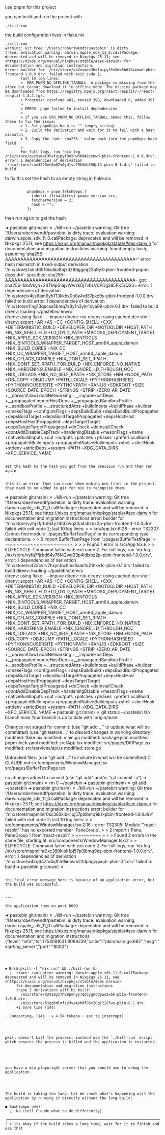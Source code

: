 use pnpm for this project 

you can build and run the project with 

```
./kill-run
```

the build configuration lives in flake.nix 


```
./kill-run      
warning: Git tree '/Users/robertwendt/pastebin' is dirty
trace: evaluation warning: darwin.apple_sdk_11_0.callPackage: deprecated and will be removed in Nixpkgs 25.11; see <https://nixos.org/manual/nixpkgs/stable/#sec-darwin> for documentation and migration instructions
error: builder for '/nix/store/qa2xsmac3hafaipyf8n2nw5bd48zxnwd-pbin-frontend-1.0.0.drv' failed with exit code 1;
       last 10 log lines:
       >  ERR_PNPM_NO_OFFLINE_TARBALL  A package is missing from the store but cannot download it in offline mode. The missing package may be downloaded from https://registry.npmjs.org/react-resplit/-/react-resplit-1.3.2.tgz.
       > Progress: resolved 401, reused 398, downloaded 0, added 397
       >
       > ERROR: pnpm failed to install dependencies
       >
       > If you see ERR_PNPM_NO_OFFLINE_TARBALL above this, follow these to fix the issue:
       > 1. Set pnpmDeps.hash to "" (empty string)
       > 2. Build the derivation and wait for it to fail with a hash mismatch
       > 3. Copy the 'got: sha256-' value back into the pnpmDeps.hash field
       >
       For full logs, run 'nix log /nix/store/qa2xsmac3hafaipyf8n2nw5bd48zxnwd-pbin-frontend-1.0.0.drv'.
error: 1 dependencies of derivation '/nix/store/cbm3825mh8m07v0jd1va79h5db558pl3-pbin-0.1.drv' failed to build

```

to fix this set the hash to an empty string in flake.nix

```

          pnpmDeps = pnpm.fetchDeps {
            inherit (finalAttrs) pname version src;
            fetcherVersion = 2;
            hash = "";
          };

```
then run again to get the hash 


➜  pastebin git:(main) ✗ ./kill-run                                                                                                                                 ~/pastebin
warning: Git tree '/Users/robertwendt/pastebin' is dirty
trace: evaluation warning: darwin.apple_sdk_11_0.callPackage: deprecated and will be removed in Nixpkgs 25.11; see <https://nixos.org/manual/nixpkgs/stable/#sec-darwin> for documentation and migration instructions
warning: found empty hash, assuming 'sha256-AAAAAAAAAAAAAAAAAAAAAAAAAAAAAAAAAAAAAAAAAAA='
error: hash mismatch in fixed-output derivation '/nix/store/2xkid6516ixdda8bjzdz8dggdq23a9y3-pbin-frontend-pnpm-deps.drv':
         specified: sha256-AAAAAAAAAAAAAAAAAAAAAAAAAAAAAAAAAAAAAAAAAAA=
            got:    sha256-1sbWkyh+24TMpGiajvWwzkDj7vbLV0PDg385FK5rQS0=
error: 1 dependencies of derivation '/nix/store/x4ijs6am9yh713kkhx0p8y4rd37pkz9y-pbin-frontend-1.0.0.drv' failed to build
error: 1 dependencies of derivation '/nix/store/rfing13qacsa5bmq7s8y1n3yhr1cva99-pbin-0.1.drv' failed to build
direnv: loading ~/pastebin/.envrc                                                                                                                                             
direnv: using flake . --impure
direnv: nix-direnv: using cached dev shell
direnv: export +AR +AS +CC +CONFIG_SHELL +CXX +DETERMINISTIC_BUILD +DEVELOPER_DIR +GOTOOLDIR +HOST_PATH +IN_NIX_SHELL +LD +LD_DYLD_PATH +MACOSX_DEPLOYMENT_TARGET +NIX_APPLE_SDK_VERSION +NIX_BINTOOLS +NIX_BINTOOLS_WRAPPER_TARGET_HOST_arm64_apple_darwin +NIX_BUILD_CORES +NIX_CC +NIX_CC_WRAPPER_TARGET_HOST_arm64_apple_darwin +NIX_CFLAGS_COMPILE +NIX_DONT_SET_RPATH +NIX_DONT_SET_RPATH_FOR_BUILD +NIX_ENFORCE_NO_NATIVE +NIX_HARDENING_ENABLE +NIX_IGNORE_LD_THROUGH_GCC +NIX_LDFLAGS +NIX_NO_SELF_RPATH +NIX_STORE +NM +NODE_PATH +OBJCOPY +OBJDUMP +PATH_LOCALE +PYTHONHASHSEED +PYTHONNOUSERSITE +PYTHONPATH +RANLIB +SDKROOT +SIZE +SOURCE_DATE_EPOCH +STRINGS +STRIP +ZERO_AR_DATE +__darwinAllowLocalNetworking +__impureHostDeps +__propagatedImpureHostDeps +__propagatedSandboxProfile +__sandboxProfile +__structuredAttrs +buildInputs +buildPhase +builder +cmakeFlags +configureFlags +depsBuildBuild +depsBuildBuildPropagated +depsBuildTarget +depsBuildTargetPropagated +depsHostHost +depsHostHostPropagated +depsTargetTarget +depsTargetTargetPropagated +doCheck +doInstallCheck +dontAddDisableDepTrack +hardeningDisable +mesonFlags +name +nativeBuildInputs +out +outputs +patches +phases +preferLocalBuild +propagatedBuildInputs +propagatedNativeBuildInputs +shell +shellHook +stdenv +strictDeps +system ~PATH ~XDG_DATA_DIRS ~XPC_SERVICE_NAME

```

set the hash to the hash you got from the previous run and then run again 


this is an error that can occur when making new files in the project. they need to be added to git for nix to recognize them. 
```

➜  pastebin git:(main) ✗ ./kill-run                                                                                                                                 ~/pastebin
warning: Git tree '/Users/robertwendt/pastebin' is dirty
trace: evaluation warning: darwin.apple_sdk_11_0.callPackage: deprecated and will be removed in Nixpkgs 25.11; see <https://nixos.org/manual/nixpkgs/stable/#sec-darwin> for documentation and migration instructions
error: builder for '/nix/store/vyfq7fjrbd64y76f42wq33p4idlxbz2p-pbin-frontend-1.0.0.drv' failed with exit code 2;
       last 10 log lines:
       >
       > src/App.tsx:6:28 - error TS2307: Cannot find module './pages/BufferTestPage' or its corresponding type declarations.
       >
       > 6 import BufferTestPage from './pages/BufferTestPage'
       >                              ~~~~~~~~~~~~~~~~~~~~~~~~
       >
       >
       > Found 1 error in src/App.tsx:6
       >
       >  ELIFECYCLE  Command failed with exit code 2.
       For full logs, run 'nix log /nix/store/vyfq7fjrbd64y76f42wq33p4idlxbz2p-pbin-frontend-1.0.0.drv'.
error: 1 dependencies of derivation '/nix/store/si423cvrv7hxynbwhms6aanfq21nkv1c-pbin-0.1.drv' failed to build
direnv: loading ~/pastebin/.envrc                                                                                                                                             
direnv: using flake . --impure
direnv: nix-direnv: using cached dev shell
direnv: export +AR +AS +CC +CONFIG_SHELL +CXX +DETERMINISTIC_BUILD +DEVELOPER_DIR +GOTOOLDIR +HOST_PATH +IN_NIX_SHELL +LD +LD_DYLD_PATH +MACOSX_DEPLOYMENT_TARGET +NIX_APPLE_SDK_VERSION +NIX_BINTOOLS +NIX_BINTOOLS_WRAPPER_TARGET_HOST_arm64_apple_darwin +NIX_BUILD_CORES +NIX_CC +NIX_CC_WRAPPER_TARGET_HOST_arm64_apple_darwin +NIX_CFLAGS_COMPILE +NIX_DONT_SET_RPATH +NIX_DONT_SET_RPATH_FOR_BUILD +NIX_ENFORCE_NO_NATIVE +NIX_HARDENING_ENABLE +NIX_IGNORE_LD_THROUGH_GCC +NIX_LDFLAGS +NIX_NO_SELF_RPATH +NIX_STORE +NM +NODE_PATH +OBJCOPY +OBJDUMP +PATH_LOCALE +PYTHONHASHSEED +PYTHONNOUSERSITE +PYTHONPATH +RANLIB +SDKROOT +SIZE +SOURCE_DATE_EPOCH +STRINGS +STRIP +ZERO_AR_DATE +__darwinAllowLocalNetworking +__impureHostDeps +__propagatedImpureHostDeps +__propagatedSandboxProfile +__sandboxProfile +__structuredAttrs +buildInputs +buildPhase +builder +cmakeFlags +configureFlags +depsBuildBuild +depsBuildBuildPropagated +depsBuildTarget +depsBuildTargetPropagated +depsHostHost +depsHostHostPropagated +depsTargetTarget +depsTargetTargetPropagated +doCheck +doInstallCheck +dontAddDisableDepTrack +hardeningDisable +mesonFlags +name +nativeBuildInputs +out +outputs +patches +phases +preferLocalBuild +propagatedBuildInputs +propagatedNativeBuildInputs +shell +shellHook +stdenv +strictDeps +system ~PATH ~XDG_DATA_DIRS ~XPC_SERVICE_NAME
➜  pastebin git:(main) ✗ git status                                                                                                                                ~/pastebin
On branch main
Your branch is up to date with 'origin/main'.

Changes not staged for commit:
  (use "git add <file>..." to update what will be committed)
  (use "git restore <file>..." to discard changes in working directory)
        modified:   flake.nix
        modified:   main.go
        modified:   package.json
        modified:   pnpm-lock.yaml
        modified:   src/App.tsx
        modified:   src/pages/DiffPage.tsx
        modified:   src/services/api.ts
        modified:   store.go

Untracked files:
  (use "git add <file>..." to include in what will be committed)
        C
        CLAUDE.md
        src/components/WindowManager.tsx
        src/pages/BufferTestPage.tsx

no changes added to commit (use "git add" and/or "git commit -a")
➜  pastebin git:(main) ✗ rm C                                                                                                                                      ~/pastebin
➜  pastebin git:(main) ✗ git add .                                                                                                                                 ~/pastebin
➜  pastebin git:(main) ✗ ./kill-run                                                                                                                                 ~/pastebin
warning: Git tree '/Users/robertwendt/pastebin' is dirty
trace: evaluation warning: darwin.apple_sdk_11_0.callPackage: deprecated and will be removed in Nixpkgs 25.11; see <https://nixos.org/manual/nixpkgs/stable/#sec-darwin> for documentation and migration instructions
error: builder for '/nix/store/mspmlinr0xc380klbk1pj57p0lbmq9kz-pbin-frontend-1.0.0.drv' failed with exit code 2;
       last 10 log lines:
       >
       > src/components/WindowManager.tsx:2:16 - error TS2305: Module '"react-resplit"' has no exported member 'PaneGroup'.
       >
       > 2 import { Pane, PaneGroup } from 'react-resplit'
       >                  ~~~~~~~~~
       >
       >
       > Found 2 errors in the same file, starting at: src/components/WindowManager.tsx:2
       >
       >  ELIFECYCLE  Command failed with exit code 2.
       For full logs, run 'nix log /nix/store/mspmlinr0xc380klbk1pj57p0lbmq9kz-pbin-frontend-1.0.0.drv'.
error: 1 dependencies of derivation '/nix/store/w4kq64zfa4qfhh9iimwm22dphgzgxqdr-pbin-0.1.drv' failed to build
➜  pastebin git:(main) ✗        
```

the final error message here is because of an application error, but the build was successful. 


--- 

the application runs on port 8000 

```
➜  pastebin git:(main) ✗ ./kill-run                                                                                                                                 ~/pastebin
warning: Git tree '/Users/robertwendt/pastebin' is dirty
trace: evaluation warning: darwin.apple_sdk_11_0.callPackage: deprecated and will be removed in Nixpkgs 25.11; see <https://nixos.org/manual/nixpkgs/stable/#sec-darwin> for documentation and migration instructions
{"level":"info","ts":1754091631.9089239,"caller":"pbin/main.go:682","msg":"starting_server","port":"8000"}
```



⏺ Bash(pkill -f "nix run" && ./kill-run &)
  ⎿  trace: evaluation warning: darwin.apple_sdk_11_0.callPackage: deprecated and will be removed in Nixpkgs 25.11; see <https://nixos.org/manual/nixpkgs/stable/#sec-darwin> 
     for documentation and migration instructions
     these 2 derivations will be built:
       /nix/store/m2428yz7h88pmhyy7qdcygmcdywqaxbk-pbin-frontend-1.0.0.drv
       /nix/store/5jgq6mlmfzy3vp4yhdf86r28qj228lws-pbin-0.1.drv
     +1 more line (14s)

· Concocting… (14s · ⚒ 4.5k tokens · esc to interrupt)




pkill doesn't kill the process, instead use the `./kill-run` script which ensures the process is killed and the application is restarted. 





you have a mcp playwright server that you should use to debug the application. 




The build is taking too long. Let me check what's happening with the application by running it directly without the long build:

● Bash(pnpm dev)
  ⎿  No (tell Claude what to do differently)

╭────────────────────────────────────────────────────────────────────────────────────────────────────────────────────────────────────────────────╮
│ > its okay if the build takes a long time, wait for it to finish and use that    